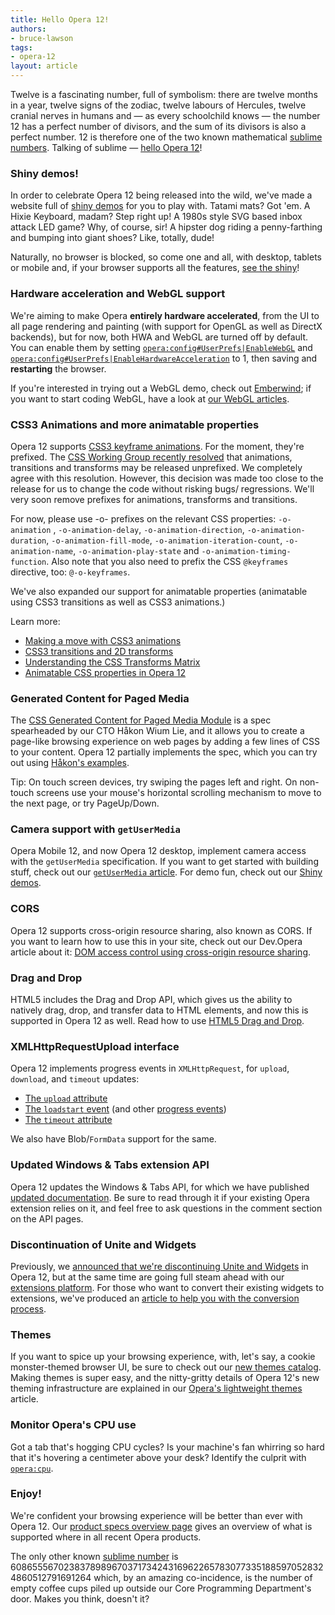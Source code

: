 ```yaml
---
title: Hello Opera 12!
authors:
- bruce-lawson
tags:
- opera-12
layout: article
---
```

<p>Twelve is a fascinating number, full of symbolism: there are twelve months in a year, twelve signs of the zodiac,  twelve labours of Hercules, twelve cranial nerves in humans and — as every schoolchild knows — the number 12 has a perfect number of divisors, and the sum of its divisors is also a perfect number. 12 is therefore one of the two known mathematical <a href="http://en.wikipedia.org/wiki/Sublime_number">sublime numbers</a>. Talking of sublime — <a href="http://www.opera.com/browser/">hello Opera 12</a>!</p>

<h3>Shiny demos!</h3>

<p>In order to celebrate Opera 12 being released into the wild, we&#39;ve made a website full of <a href="http://www.shinydemos.com/">shiny demos</a> for you to play with. Tatami mats? Got &apos;em. A Hixie Keyboard, madam? Step right up! A 1980s style SVG based inbox attack LED game? Why, of course, sir! A hipster dog riding a penny-farthing and bumping into giant shoes? Like, totally, dude!</p>

<p>Naturally, no browser is blocked, so come one and all, with desktop, tablets or mobile and, if your browser supports all the features, <a href="http://www.shinydemos.com/">see the shiny</a>!</p>

<h3>Hardware acceleration and WebGL support</h3>

<p>We&#39;re aiming to make Opera <strong>entirely hardware accelerated</strong>, from the UI to all page rendering and painting (with support for OpenGL as well as DirectX backends), but for now, both HWA and WebGL are turned off by default. You can enable them by setting <a href="opera:config#UserPrefs|EnableWebGL"><code>opera:config#UserPrefs|EnableWebGL</code></a> and <a href="opera:config#UserPrefs|EnableHardwareAcceleration"><code>opera:config#UserPrefs|EnableHardwareAcceleration</code></a> to 1, then saving and <strong>restarting</strong> the browser.</p>

<p>If you&apos;re interested in trying out a WebGL demo, check out <a href="http://operasoftware.github.com/Emberwind/">Emberwind</a>; if you want to start coding WebGL, have a look at <a href="http://dev.opera.com/articles/tags/webgl">our WebGL articles</a>.</p>

<h3>CSS3 Animations and more animatable properties</h3>

<p>Opera 12 supports <a href="http://dev.opera.com/articles/view/css3-animations/">CSS3 keyframe animations</a>. For the moment, they&apos;re prefixed. The <a href="http://lists.w3.org/Archives/Public/www-style/2012Jun/0105.html">CSS Working Group recently resolved</a> that animations, transitions and transforms may be released unprefixed. We completely agree with this resolution. However, this decision was made too close to the release for us to change the code without risking bugs/ regressions. We&apos;ll very soon remove prefixes for animations, transforms and transitions.</p>

<p>For now, please use -o- prefixes on the relevant CSS properties: <code>-o-animation</code> , <code>-o-animation-delay</code>, <code>-o-animation-direction</code>, <code>-o-animation-duration</code>, <code>-o-animation-fill-mode</code>,
<code>-o-animation-iteration-count</code>, <code>-o-animation-name</code>, <code>-o-animation-play-state</code> and
<code>-o-animation-timing-function</code>. Also note that you also need to prefix the CSS  <code>@keyframes</code> directive, too: <code>@-o-keyframes</code>.</p>

<p>We&#39;ve also expanded our support for animatable properties (animatable using CSS3 transitions as well as CSS3 animations.)</p>

<p>Learn more:</p>
<ul>
	<li><a href="http://dev.opera.com/articles/view/css3-animations/">Making a move with CSS3 animations</a></li>
	<li><a href="http://dev.opera.com/articles/view/css3-transitions-and-2D-transforms/">CSS3 transitions and 2D transforms</a></li>
	<li><a href="http://dev.opera.com/articles/view/understanding-the-css-transforms-matrix/">Understanding the CSS Transforms Matrix</a></li>
	<li><a href="http://my.opera.com/ODIN/blog/2012/06/05/animatable-css-properties-in-opera-12">Animatable CSS properties in Opera 12</a></li>
</ul>

<h3>Generated Content for Paged Media</h3>

<p>The <a href="http://www.w3.org/TR/css3-gcpm/">CSS Generated Content for Paged Media Module</a> is a spec spearheaded by our CTO H&#xE5;kon Wium Lie, and it allows you to create a page-like browsing experience on web pages by adding a few lines of CSS to your content. Opera 12 partially implements the spec, which you can try out using <a href="http://people.opera.com/howcome/2012/reader/">H&#xE5;kon&apos;s examples</a>. </p>

<p>Tip: On touch screen devices, try swiping the pages left and right. On non-touch screens use your mouse&#39;s horizontal scrolling mechanism to move to the next page, or try PageUp/Down.</p>

<h3>Camera support with <code>getUserMedia</code></h3>

<p>Opera Mobile 12, and now Opera 12 desktop, implement camera access with the <code>getUserMedia</code> specification.
 If you want to get started with building stuff, check out our <a href="http://dev.opera.com/articles/view/playing-with-html5-video-and-getusermedia-support/"><code>getUserMedia</code> article</a>. For demo fun, check out our <a href="http://shinydemos.com/">Shiny demos</a>.</p>

<h3>CORS</h3>

<p>Opera 12 supports cross-origin resource sharing, also known as CORS. If you want to learn how to use this in your site, check out our Dev.Opera article about it: <a href="http://dev.opera.com/articles/view/dom-access-control-using-cross-origin-resource-sharing/">DOM access control using cross-origin resource sharing</a>.

<h3>Drag and Drop</h3>

<p>HTML5 includes the Drag and Drop API, which gives us the ability to natively drag, drop, and transfer data to HTML elements, and now this is supported in Opera 12 as well. Read how to use <a href="http://dev.opera.com/articles/view/drag-and-drop/">HTML5 Drag and Drop</a>.</p>

<h3>XMLHttpRequestUpload interface</h3>

<p>Opera 12 implements progress events in <code>XMLHttpRequest</code>, for <code>upload</code>, <code>download</code>, and <code>timeout</code> updates:
      <ul>
        <li><a href="http://dvcs.w3.org/hg/xhr/raw-file/tip/Overview.html#the-upload-attribute">The <code>upload</code> attribute</a></li>
        <li><a href="http://dvcs.w3.org/hg/xhr/raw-file/tip/Overview.html#event-xhr-loadstart">The <code>loadstart</code> event</a> (and other <a href="http://dev.w3.org/2006/webapi/progress/#interface-progressevent">progress events</a>)</li>
        <li><a href="http://dvcs.w3.org/hg/xhr/raw-file/tip/Overview.html#the-timeout-attribute">The <code>timeout</code> attribute</a></li>
      </ul>

 <p>We also have Blob/<code>FormData</code> support for the same.</p>

<h3>Updated Windows &amp; Tabs extension API</h3>

<p>Opera 12 updates the Windows &amp; Tabs API, for which we have published <a href="http://dev.opera.com/articles/view/extensions-api-windows-tabs/">updated documentation</a>. Be sure to read through it if your existing Opera extension relies on it, and feel free to ask questions in the comment section on the API pages.</p>

<h3>Discontinuation of Unite and Widgets</h3>

<p>Previously, we <a href="http://my.opera.com/ODIN/blog/2012/04/24/end-unite-apps-and-widgets">announced that we&apos;re discontinuing Unite and Widgets</a> in Opera 12, but at the same time are going full steam ahead with our <a href="https://addons.opera.com/">extensions platform</a>. For those who want to convert their existing widgets to extensions, we&apos;ve produced an <a href="http://dev.opera.com/articles/view/converting-widgets-to-opera-extensions/">article to help you with the conversion process</a>.</p>

<h3>Themes</h3>

<p>If you want to spice up your browsing experience, with, let&apos;s say, a cookie monster-themed browser UI, be sure to check out our <a href="https://addons.opera.com/en/themes/">new themes catalog</a>. Making themes is super easy, and the nitty-gritty details of Opera 12&apos;s new theming infrastructure are explained in our <a href="http://dev.opera.com/articles/view/operas-lightweight-themes/">Opera&#39;s lightweight themes</a> article.</p>

<h3>Monitor Opera&apos;s CPU use</h3>

<p>Got a tab that&apos;s hogging CPU cycles? Is your machine&#39;s fan whirring so hard that it&apos;s hovering a centimeter above your desk? Identify the culprit with <a href="opera:cpu"><code>opera:cpu</code></a>.

<h3>Enjoy!</h3>

<p>We&apos;re confident your browsing experience will be better than ever with Opera 12. Our <a href="http://www.opera.com/docs/specs/productspecs/">product specs overview page</a> gives an overview of what is supported where in all recent Opera products.</p>

<p>The only other known <a href="http://en.wikipedia.org/wiki/Sublime_number">sublime number</a> is 6086555670238378989670371734243169622657830773351885970528324860512791691264 which, by an amazing co-incidence, is the number of empty coffee cups piled up outside our Core Programming Department&apos;s door. Makes you think, doesn&apos;t it?</p></p></p></p>
